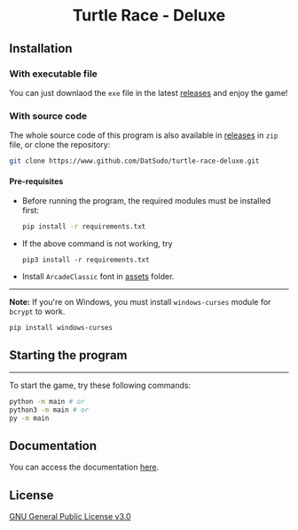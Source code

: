 <div align=center>
    <h1>Turtle Race - Deluxe</h1>
</div>

## Installation

### With executable file

You can just downlaod the `exe` file in the latest [releases](https://github.com/DatSudo/turtle-race-deluxe/releases) and enjoy the game!

### With source code

The whole source code of this program is also available in [releases](https://github.com/DatSudo/turtle-race-deluxe/releases) in `zip` file, or  clone the repository:

```bash
git clone https://www.github.com/DatSudo/turtle-race-deluxe.git
```
#### Pre-requisites

- Before running the program, the required modules must be installed first:

    ```bash
    pip install -r requirements.txt
    ```

- If the above command is not working, try

    ```
    pip3 install -r requirements.txt
    ```
- Install `ArcadeClassic` font in [assets](https://github.com/DatSudo/turtle-race-deluxe/tree/main/assets/arcadeclassic) folder.
___
**Note:**
If you're on Windows, you must install `windows-curses` module for `bcrypt` to work.

```bash
pip install windows-curses
```

## Starting the program
___

To start the game, try these following commands:

```bash
python -m main # or
python3 -m main # or
py -m main
```

## Documentation

You can access the documentation [here](https://datsudo.github.io/turtle-race-deluxe/).

## License

[GNU General Public License v3.0]()